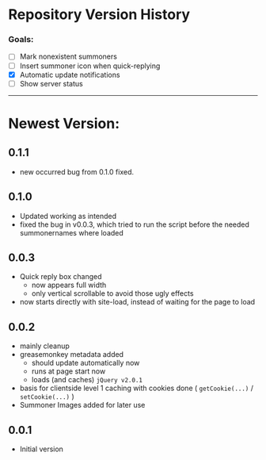 Repository Version History
==========================
### Goals:
- [ ] Mark nonexistent summoners
- [ ] Insert summoner icon when quick-replying
- [x] Automatic update notifications
- [ ] Show server status

---

# Newest Version:
## 0.1.1
- new occurred bug from 0.1.0 fixed.

## 0.1.0
- Updated working as intended
- fixed the bug in v0.0.3, which tried to run the script before the needed summonernames where loaded

## 0.0.3
- Quick reply box changed
	- now appears full width
	- only vertical scrollable to avoid those ugly effects
- now starts directly with site-load, instead of waiting for the page to load

## 0.0.2
- mainly cleanup
- greasemonkey metadata added
	- should update automatically now
	- runs at page start now
	- loads (and caches) `jQuery v2.0.1`
- basis for clientside level 1 caching with cookies done ( `getCookie(...)` / `setCookie(...)` )
- Summoner Images added for later use


## 0.0.1
- Initial version